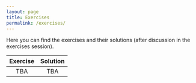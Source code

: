 ```yaml
---
layout: page
title: Exercises
permalink: /exercises/
---
```


Here you can find the exercises and their solutions (after discussion in the exercises session).

| Exercise | Solution |
|:-----:|:----------:|
| TBA | TBA |

<!-- 
| [Exercise 1](Ex1-unsolved.ipynb) | [Solution 1](Ex1.zip) |
| [Exercise 2](Ex2-unsolved.ipynb) | [Solution 2](Ex2.ipynb) |
| [Exercise 3](Ex3-unsolved.zip) | [Solution 3](Ex3.zip) |
| [Exercise 4](Ex4-unsolved.ipynb) | [Solution 4](Ex4.ipynb) |
| [Exercise 5](Ex5-unsolved.ipynb) | [Solution 5](Ex5.ipynb) |
| [Exercise 6](Ex6-unsolved.zip) | [Solution 6](Ex6.zip) |
-->